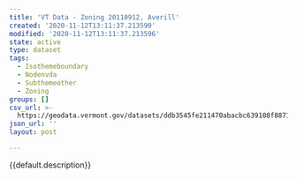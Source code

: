 ```yaml
---
title: 'VT Data - Zoning 20110912, Averill'
created: '2020-11-12T13:11:37.213590'
modified: '2020-11-12T13:11:37.213596'
state: active
type: dataset
tags:
  - Isothemeboundary
  - Nodenvda
  - Subthemeother
  - Zoning
groups: []
csv_url: >-
  https://geodata.vermont.gov/datasets/ddb3545fe211470abacbc639108f8871_0.csv?outSR=%7B%22latestWkid%22%3A3857%2C%22wkid%22%3A102100%7D
json_url: ''
layout: post

---
```

{{default.description}}
